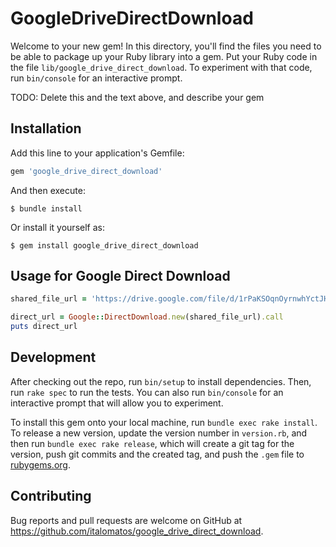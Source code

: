 # GoogleDriveDirectDownload

Welcome to your new gem! In this directory, you'll find the files you need to be able to package up your Ruby library into a gem. Put your Ruby code in the file `lib/google_drive_direct_download`. To experiment with that code, run `bin/console` for an interactive prompt.

TODO: Delete this and the text above, and describe your gem

## Installation

Add this line to your application's Gemfile:

```ruby
gem 'google_drive_direct_download'
```

And then execute:

    $ bundle install

Or install it yourself as:

    $ gem install google_drive_direct_download


## Usage for Google Direct Download

```ruby
shared_file_url = 'https://drive.google.com/file/d/1rPaKSOqnOyrnwhYctJH1oEZJXRf45Izm/view?usp=sharing'

direct_url = Google::DirectDownload.new(shared_file_url).call
puts direct_url
```

## Development

After checking out the repo, run `bin/setup` to install dependencies. Then, run `rake spec` to run the tests. You can also run `bin/console` for an interactive prompt that will allow you to experiment.

To install this gem onto your local machine, run `bundle exec rake install`. To release a new version, update the version number in `version.rb`, and then run `bundle exec rake release`, which will create a git tag for the version, push git commits and the created tag, and push the `.gem` file to [rubygems.org](https://rubygems.org).

## Contributing

Bug reports and pull requests are welcome on GitHub at https://github.com/italomatos/google_drive_direct_download.
